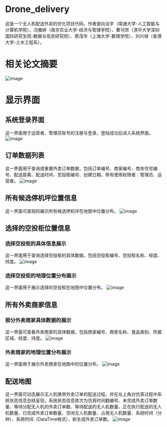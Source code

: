 # Drone_delivery
这是一个无人机配送外卖的优化项目代码，作者是向治宇（南通大学-人工智能与计算机学院）、冯雅婷（南京农业大学-经济与管理学院）、曹可欣（清华大学深圳国际研究生院-数据与信息研究院）、蔡茂华（上海大学-数理学院）、刘兴禄（香港大学-土木工程系）。

# 相关论文摘要
![image](https://github.com/user-attachments/assets/7307b86b-8036-453a-9ba5-8a977aee2ab5)



# 显示界面
## 系统登录界面
这一界面用于运营者、管理员账号的注册与登录，登陆成功后进入系统界面。
![image](https://github.com/user-attachments/assets/8628b837-410a-4bc9-8afd-e7a75212926c)

## 订单数据列表
这一界面用于查询或重置外卖订单数据，包括订单编号、商家编号、商务住宅编号、配送距离、配送时间、空投柜编号、创建日期。带有使用权限者：管理员、运营者。
![image](https://github.com/user-attachments/assets/fde5c168-d0f9-41ec-8da1-83176a693ca0)

## 所有候选停机坪位置信息
这一界面可直观的展示所有候选停机坪在地图中位置分布。
![image](https://github.com/user-attachments/assets/0f64b624-3328-46bf-a618-a0fa381dd821)

## 选择的空投柜位置信息
### 选择空投柜的具体信息展示
这一界面用于查询选择空投柜的具体数据，包括空投柜编号、空投柜名称、经度、纬度。
![image](https://github.com/user-attachments/assets/3f947f51-d311-494f-badc-c7eaea874f54)
### 选择空投柜的地理位置分布展示
这一界面用于展示选择的空投柜在地图中位置分布。
![image](https://github.com/user-attachments/assets/9184844c-767b-479e-bd36-d59bbf9b6502)

## 所有外卖商家信息
### 部分外卖商家具体数据的展示
这一界面可查看外卖商家的具体数据，包括商家编号、商家名称、食品类别、所属区域、经度、纬度。
![image](https://github.com/user-attachments/assets/9d6394fc-3f05-4ef5-9e25-e86de3e12a5c)
### 外卖商家的地理位置分布展示
这一界面用于展示外卖商家在地图中的位置分布。
![image](https://github.com/user-attachments/assets/4bae7fb4-18e8-4e6a-aec9-f915fd9eee84)

## 配送地图
这一界面可动态展示无人机携带外卖订单的配送过程，并在左上角对仿真过程中系统状态信息总结呈现。系统状态信息依次为仿真时间戳编号、未完成外卖订单数量、等待分配无人机的外卖订单数、等待配送的无人机数量、正在执行配送的无人机数量、已完成外卖订单数量、空闲无人机数量、占用无人机数量、系统时间（分钟）、系统时间（DataTime格式）、新生成外卖订单数。
![image](https://github.com/user-attachments/assets/486d5ab4-1673-4579-9734-4b729f8ace1d)









